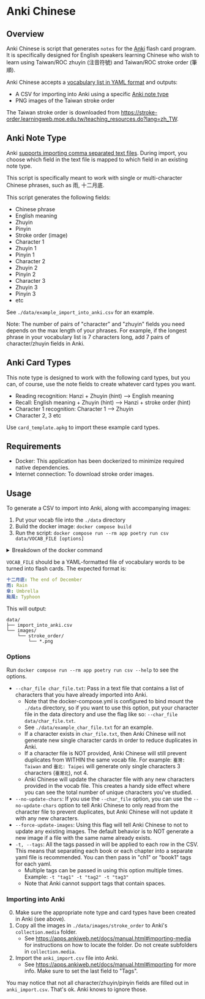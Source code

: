 # Anki Chinese

## Overview

Anki Chinese is script that generates `notes` for the [Anki](https://apps.ankiweb.net) flash card program. It is specifically designed for English speakers learning Chinese who wish to learn using Taiwan/ROC zhuyin (注音符號) and Taiwan/ROC stroke order (筆順).

Anki Chinese accepts a [vocabulary list in YAML format](#usage) and outputs:

- A CSV for importing into Anki using a specific [Anki note type](#anki-note-type)
- PNG images of the Taiwan stroke order

The Taiwan stroke order is downloaded from <https://stroke-order.learningweb.moe.edu.tw/teaching_resources.do?lang=zh_TW>.

## Anki Note Type

Anki [supports importing comma separated text files](https://docs.ankiweb.net/importing.html). During import, you choose which field in the text file is mapped to which field in an existing note type.

This script is specifically meant to work with single or multi-character Chinese phrases, such as 雨, 十二月底.

This script generates the following fields:

- Chinese phrase
- English meaning
- Zhuyin
- Pinyin
- Stroke order (image)
- Character 1
- Zhuyin 1
- Pinyin 1
- Character 2
- Zhuyin 2
- Pinyin 2
- Character 3
- Zhuyin 3
- Pinyin 3
- etc

See `./data/example_import_into_anki.csv` for an example.

Note: The number of pairs of "character" and "zhuyin" fields you need depends on the max length of your phrases. For example, if the longest phrase in your vocabulary list is 7 characters long, add 7 pairs of character/zhuyin fields in Anki.

## Anki Card Types

This note type is designed to work with the following card types, but you can, of course, use the note fields to create whatever card types you want.

- Reading recognition: Hanzi + Zhuyin (hint) --> English meaning
- Recall: English meaning + Zhuyin (hint) --> Hanzi + stroke order (hint)
- Character 1 recognition: Character 1 --> Zhuyin
- Character 2, 3 etc

Use `card_template.apkg` to import these example card types.

## Requirements

- Docker: This application has been dockerized to minimize required native dependencies.
- Internet connection: To download stroke order images.

## Usage

To generate a CSV to import into Anki, along with accompanying images:

1. Put your vocab file into the `./data` directory
2. Build the docker image: `docker compose build`
3. Run the script: `docker compose run --rm app poetry run csv data/VOCAB_FILE [options]`

<details>
<summary>Breakdown of the docker command</summary>
This is a complex docker command. Here's what it's doing:

- `docker compose run`: Runs a [one-time command](https://docs.docker.com/engine/reference/commandline/compose_run/).
- `--rm`: Removes the container after it exits. This means you don't have to do any cleanup.
- `app`: The service that docker compose will run. Matches a named service in docker-compose.yml.
- `poetry`: The command that should be run inside the container. In our case, it's the [poetry](https://python-poetry.org/docs/) package manager.
- `run`: Tells poetry what to do. In this case run a script.
- `csv`: Tells poetry which script to run. Matches a named script in the `[tool.poetry.scripts]` section of `./app/pyproject.toml`.
- `data/VOCAB_FILE [options]`: The arguments and options that the csv script accepts.
</details>

`VOCAB_FILE` should be a YAML-formatted file of vocabulary words to be turned into flash cards. The expected format is:

```yaml
十二月底: The end of December
雨: Rain
傘: Umbrella
颱風: Typhoon
```

This will output:

```
data/
├── import_into_anki.csv
└── images/
    └── stroke_order/
        └── *.png
```

### Options

Run `docker compose run --rm app poetry run csv --help` to see the options.

* `--char_file char_file.txt`: Pass in a text file that contains a list of characters that you have already imported into Anki.
    * Note that the docker-compose.yml is configured to bind mount the `./data` directory, so if you want to use this option, put your character file in the data directory and use the flag like so: `--char_file data/char_file.txt`.
    * See `./data/example_char_file.txt` for an example.
    * If a character exists in `char_file.txt`, then Anki Chinese will not generate new single character cards in order to reduce duplicates in Anki.
    * If a character file is NOT provided, Anki Chinese will still prevent duplicates from WITHIN the same vocab file. For example: `臺灣: Taiwan` and `臺北: Taipei` will generate only single characters 3 characters (`臺灣北`), not 4.
    * Anki Chinese will update the character file with any new characters provided in the vocab file. This creates a handy side effect where you can see the total number of unique characters you've studied.
* `--no-update-chars`: If you use the `--char_file` option, you can use the `--no-update-chars` option to tell Anki Chinese to only read from the character file to prevent duplicates, but Anki Chinese will not update it with any new characters.
* `--force-update-images`: Using this flag will tell Anki Chinese to not to update any existing images. The default behavior is to NOT generate a new image if a file with the same name already exists.
* `-t, --tags`: All the tags passed in will be applied to each row in the CSV. This means that separating each book or each chapter into a separate yaml file is recommended. You can then pass in "ch1" or "book1" tags for each yaml.
    * Multiple tags can be passed in using this option multiple times. Example: `-t "tag1" -t "tag2" -t "tag3"`
    * Note that Anki cannot support tags that contain spaces.

### Importing into Anki

0. Make sure the appropriate note type and card types have been created in Anki (see above).
1. Copy all the images in `./data/images/stroke_order` to Anki's `collection.media` folder.
    * See https://apps.ankiweb.net/docs/manual.html#importing-media for instructions on how to locate the folder. Do not create subfolders in `collection.media`.
2. Import the `anki_import.csv` file into Anki.
    * See https://apps.ankiweb.net/docs/manual.html#importing for more info. Make sure to set the last field to "Tags".

You may notice that not all character/zhuyin/pinyin fields are filled out in `anki_import.csv`. That's ok. Anki knows to ignore those.
